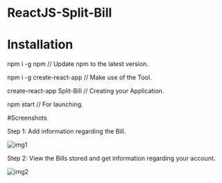 # ReactJS-Split-Bill

# Installation

npm i -g npm // Update npm to the latest version.

npm i -g create-react-app // Make use of the Tool.

create-react-app Split-Bill // Creating your Application. 

npm start // For launching.

#Screenshots

Step 1: Add information regarding the Bill.

![img1](/Screenshots/ss1.png?raw=true "img1")

Step 2: View the Bills stored and get information regarding your account.

![img2](/Screenshots/ss2.png?raw=true "img1")
